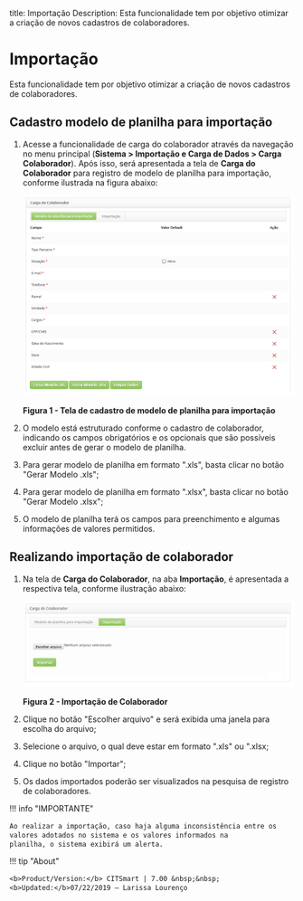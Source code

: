 title: Importação
Description: Esta funcionalidade tem por objetivo otimizar a criação de novos cadastros de colaboradores.
# Importação

Esta funcionalidade tem por objetivo otimizar a criação de novos cadastros de colaboradores.

Cadastro modelo de planilha para importação
---------------------------------------------

1. Acesse a funcionalidade de carga do colaborador através da navegação no menu principal 
(**Sistema > Importação e Carga de Dados > Carga Colaborador**). Após isso, será apresentada a tela de **Carga do Colaborador** para
registro de modelo de planilha para importação, conforme ilustrada na figura abaixo:

    ![Cadastro](images/mode-plan.img1.png)
    
    **Figura 1 - Tela de cadastro de modelo de planilha para importação**
    
2. O modelo está estruturado conforme o cadastro de colaborador, indicando os campos obrigatórios e os opcionais que são possíveis 
excluir antes de gerar o modelo de planilha.

3. Para gerar modelo de planilha em formato ".xls", basta clicar no botão "Gerar Modelo .xls";

4. Para gerar modelo de planilha em formato ".xlsx", basta clicar no botão "Gerar Modelo .xlsx";

5. O modelo de planilha terá os campos para preenchimento e algumas informações de valores permitidos.

Realizando importação de colaborador
-------------------------------------

1. Na tela de **Carga do Colaborador**, na aba **Importação**, é apresentada a respectiva tela, conforme ilustração abaixo:

    ![Importação](images/mode-plan.img2.png)
    
    **Figura 2 - Importação de Colaborador**
    
2. Clique no botão "Escolher arquivo" e será exibida uma janela para escolha do arquivo;

3. Selecione o arquivo, o qual deve estar em formato ".xls" ou ".xlsx;

4. Clique no botão "Importar";

5. Os dados importados poderão ser visualizados na pesquisa de registro de colaboradores.

!!! info "IMPORTANTE"

    Ao realizar a importação, caso haja alguma inconsistência entre os valores adotados no sistema e os valores informados na 
    planilha, o sistema exibirá um alerta.
    
!!! tip "About"

    <b>Product/Version:</b> CITSmart | 7.00 &nbsp;&nbsp;
    <b>Updated:</b>07/22/2019 – Larissa Lourenço
